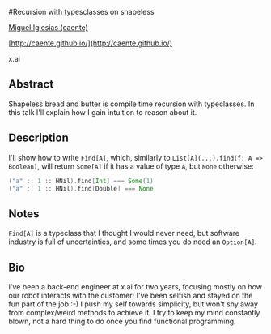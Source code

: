 #Recursion with typesclasses on shapeless

[Miguel Iglesias (caente)](http://twitter.com/caente)

[http://caente.github.io/](http://caente.github.io/)

x.ai

## Abstract

Shapeless bread and butter is compile time recursion with typeclasses. In this talk I'll explain how I gain intuition to reason about it.

## Description

I'll show how to write `Find[A]`, which, similarly to `List[A](...).find(f: A => Boolean)`, will return `Some[A]` if it has a value of type `A`, but `None` otherwise:

```scala
("a" :: 1 :: HNil).find[Int] === Some(1)
("a" :: 1 :: HNil).find[Double] === None
```



## Notes

`Find[A]` is a typeclass that I thought I would never need, but software industry is full of uncertainties, and some times you do need an `Option[A]`.

## Bio
  
I've been a back-end engineer at x.ai for two years, focusing mostly on how our robot interacts with the customer; I've been selfish and stayed on the fun part of the job :-)
I push my self towards simplicity, but won't shy away from complex/weird methods to achieve it. 
I try to keep my mind constantly blown, not a hard thing to do once you find functional programming.
